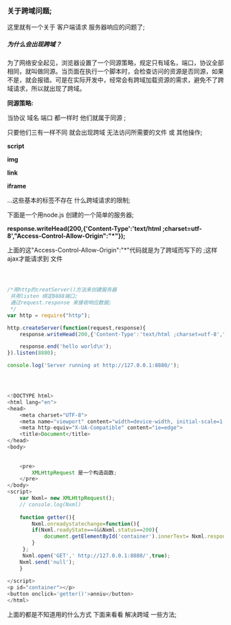 ### 关于跨域问题;



这里就有一个关于 客户端请求  服务器响应的问题了;



##### 为什么会出现跨域？

为了网络安全起见，浏览器设置了一个同源策略，规定只有域名，端口，协议全部相同，就叫做同源。当页面在执行一个脚本时，会检查访问的资源是否同源，如果不是，就会报错。可是在实际开发中，经常会有跨域加载资源的需求，避免不了跨域请求，所以就出现了跨域。



**同源策略:**

当协议  域名  端口  都一样时 他们就属于同源 ;

只要他们三有一样不同 就会出现跨域 无法访问所需要的文件 或 其他操作;



**script** 

**img** 

**link**

**iframe** 

...这些基本的标签不存在 什么跨域请求的限制;

 



下面是一个用node.js 创建的一个简单的服务器;   

 **response.writeHead(200,{'Content-Type':'text/html ;charset=utf-8',"Access-Control-Allow-Origin":"*"});**

上面的这"Access-Control-Allow-Origin":"*"代码就是为了跨域而写下的 ;这样 ajax才能请求到 文件

```javascript



/*用http的creatServer()方法来创建服务器
 并用listen 绑定8888端口;
 通过request.response 来接收响应数据;
 */ 
var http = require("http");

http.createServer(function(request,response){
    response.writeHead(200,{'Content-Type':'text/html ;charset=utf-8',"Access-Control-Allow-Origin":"*"});

    response.end('hello world\n');
}).listen(8880);

console.log('Server running at http://127.0.0.1:8880/');




<!DOCTYPE html>
<html lang="en">
<head>
    <meta charset="UTF-8">
    <meta name="viewport" content="width=device-width, initial-scale=1.0">
    <meta http-equiv="X-UA-Compatible" content="ie=edge">
    <title>Document</title>
</head>
<body>
   
    
    <pre>
        XMLHttpRequest 是一个构造函数;
    </pre>
</body>
<script>
    var Nxml= new XMLHttpRequest();
    // console.log(Nxml)
    
    function getter(){
        Nxml.onreadystatechange=function(){
        if(Nxml.readyState==4&&Nxml.status==200){
            document.getElementById('container').innerText= Nxml.responseText;
        }
     };
     Nxml.open('GET',' http://127.0.0.1:8880/',true);
    Nxml.send('null');
    }
  
</script>
<p id="container"></p>
<button onclick='getter()'>anniu</button>
</html>
```

上面的都是不知道用的什么方式  下面来看看 解决跨域 一些方法;



